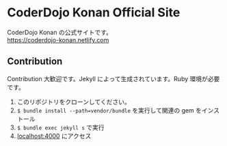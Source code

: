 # CoderDojo Konan Official Site

CoderDojo Konan の公式サイトです。  
<https://coderdojo-konan.netlify.com>

## Contribution
Contribution 大歓迎です。Jekyll によって生成されています。Ruby 環境が必要です。

1. このリポジトリをクローンしてください。
2. `$ bundle install --path=vendor/bundle` を実行して関連の gem をインストール
3. `$ bundle exec jekyll s` で実行
4. [localhost:4000](http://localhost:4000) にアクセス
